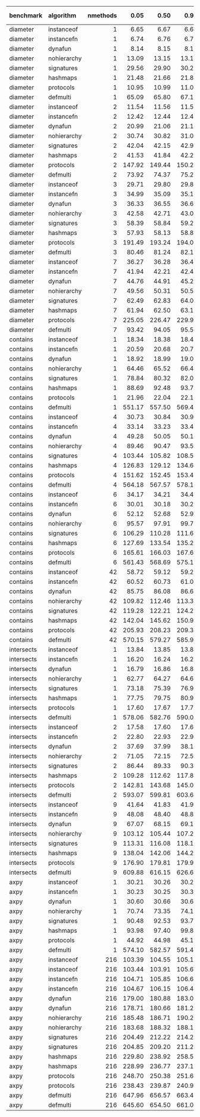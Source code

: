 |benchmark  |algorithm   | nmethods|   0.05|   0.50|   0.95|   mean| overhead 0.05| overhead 0.50| overhead 0.95| overhead mean| ns per op| overhead ns per op|
|:----------|:-----------|--------:|------:|------:|------:|------:|-------------:|-------------:|-------------:|-------------:|---------:|------------------:|
|diameter   |instanceof  |        1|   6.65|   6.67|   6.68|   6.67|          0.00|          0.00|          0.00|          0.00|      6.36|               0.00|
|diameter   |instancefn  |        1|   6.74|   6.76|   6.77|   6.76|          0.00|          0.00|          0.00|          0.00|      6.45|               0.09|
|diameter   |dynafun     |        1|   8.14|   8.15|   8.17|   8.15|          0.03|          0.03|          0.02|          0.02|      7.78|               1.42|
|diameter   |nohierarchy |        1|  13.09|  13.15|  13.19|  13.15|          0.11|          0.11|          0.11|          0.11|     12.54|               6.18|
|diameter   |signatures  |        1|  29.56|  29.90|  30.26|  29.91|          0.39|          0.39|          0.39|          0.39|     28.53|              22.17|
|diameter   |hashmaps    |        1|  21.48|  21.66|  21.83|  21.68|          0.25|          0.25|          0.25|          0.25|     20.68|              14.32|
|diameter   |protocols   |        1|  10.95|  10.99|  11.03|  11.00|          0.07|          0.07|          0.07|          0.07|     10.49|               4.13|
|diameter   |defmulti    |        1|  65.09|  65.80|  67.13|  66.10|          1.00|          1.00|          1.00|          1.00|     63.04|              56.68|
|diameter   |instanceof  |        2|  11.54|  11.56|  11.57|  11.56|          0.00|          0.00|          0.00|          0.00|     11.02|               0.00|
|diameter   |instancefn  |        2|  12.42|  12.44|  12.49|  12.46|          0.01|          0.01|          0.01|          0.01|     11.88|               0.86|
|diameter   |dynafun     |        2|  20.99|  21.06|  21.12|  21.06|          0.15|          0.15|          0.15|          0.15|     20.08|               9.06|
|diameter   |nohierarchy |        2|  30.74|  30.82|  31.03|  30.92|          0.31|          0.31|          0.31|          0.31|     29.49|              18.47|
|diameter   |signatures  |        2|  42.04|  42.15|  42.91|  42.59|          0.49|          0.49|          0.49|          0.49|     40.62|              29.60|
|diameter   |hashmaps    |        2|  41.53|  41.84|  42.23|  41.91|          0.48|          0.48|          0.48|          0.48|     39.97|              28.95|
|diameter   |protocols   |        2| 147.92| 149.44| 150.27| 149.21|          2.19|          2.20|          2.18|          2.18|    142.30|             131.28|
|diameter   |defmulti    |        2|  73.92|  74.37|  75.27|  74.62|          1.00|          1.00|          1.00|          1.00|     71.17|              60.15|
|diameter   |instanceof  |        3|  29.71|  29.80|  29.85|  29.78|          0.00|          0.00|          0.00|          0.00|     28.40|               0.00|
|diameter   |instancefn  |        3|  34.99|  35.09|  35.12|  35.06|          0.10|          0.10|          0.10|          0.10|     33.43|               5.03|
|diameter   |dynafun     |        3|  36.33|  36.55|  36.67|  36.51|          0.13|          0.13|          0.13|          0.13|     34.82|               6.42|
|diameter   |nohierarchy |        3|  42.58|  42.71|  43.05|  42.84|          0.25|          0.25|          0.25|          0.25|     40.85|              12.45|
|diameter   |signatures  |        3|  58.39|  58.84|  59.20|  58.77|          0.57|          0.56|          0.56|          0.56|     56.05|              27.65|
|diameter   |hashmaps    |        3|  57.93|  58.13|  58.88|  58.52|          0.56|          0.55|          0.55|          0.56|     55.81|              27.41|
|diameter   |protocols   |        3| 191.49| 193.24| 194.04| 193.06|          3.19|          3.18|          3.14|          3.17|    184.12|             155.71|
|diameter   |defmulti    |        3|  80.46|  81.24|  82.17|  81.28|          1.00|          1.00|          1.00|          1.00|     77.51|              49.11|
|diameter   |instanceof  |        7|  36.27|  36.28|  36.46|  36.37|          0.00|          0.00|          0.00|          0.00|     34.69|               0.00|
|diameter   |instancefn  |        7|  41.94|  42.21|  42.49|  42.24|          0.10|          0.10|          0.10|          0.10|     40.28|               5.60|
|diameter   |dynafun     |        7|  44.76|  44.91|  45.25|  44.95|          0.15|          0.15|          0.15|          0.15|     42.87|               8.18|
|diameter   |nohierarchy |        7|  49.56|  50.31|  50.51|  50.10|          0.23|          0.24|          0.24|          0.24|     47.78|              13.09|
|diameter   |signatures  |        7|  62.49|  62.83|  64.02|  63.20|          0.46|          0.46|          0.47|          0.46|     60.27|              25.58|
|diameter   |hashmaps    |        7|  61.94|  62.50|  63.11|  62.57|          0.45|          0.45|          0.45|          0.45|     59.67|              24.99|
|diameter   |protocols   |        7| 225.05| 226.47| 229.97| 227.90|          3.30|          3.29|          3.28|          3.31|    217.34|             182.66|
|diameter   |defmulti    |        7|  93.42|  94.05|  95.52|  94.32|          1.00|          1.00|          1.00|          1.00|     89.95|              55.27|
|contains   |instanceof  |        1|  18.34|  18.38|  18.43|  18.38|          0.00|          0.00|          0.00|          0.00|     17.53|               0.00|
|contains   |instancefn  |        1|  20.59|  20.68|  20.71|  20.65|          0.00|          0.00|          0.00|          0.00|     19.70|               2.17|
|contains   |dynafun     |        1|  18.92|  18.99|  19.08|  19.01|          0.00|          0.00|          0.00|          0.00|     18.13|               0.60|
|contains   |nohierarchy |        1|  64.46|  65.52|  66.43|  65.60|          0.09|          0.09|          0.09|          0.09|     62.56|              45.03|
|contains   |signatures  |        1|  78.84|  80.32|  82.04|  80.87|          0.11|          0.11|          0.12|          0.11|     77.13|              59.59|
|contains   |hashmaps    |        1|  88.69|  92.48|  93.72|  91.15|          0.13|          0.14|          0.14|          0.13|     86.93|              69.40|
|contains   |protocols   |        1|  21.96|  22.04|  22.16|  22.06|          0.01|          0.01|          0.01|          0.01|     21.04|               3.51|
|contains   |defmulti    |        1| 551.17| 557.50| 569.44| 562.20|          1.00|          1.00|          1.00|          1.00|    536.16|             518.63|
|contains   |instanceof  |        4|  30.73|  30.84|  30.90|  30.82|          0.00|          0.00|          0.00|          0.00|     29.40|               0.00|
|contains   |instancefn  |        4|  33.14|  33.23|  33.41|  33.29|          0.00|          0.00|          0.00|          0.00|     31.75|               2.35|
|contains   |dynafun     |        4|  49.28|  50.05|  50.19|  49.81|          0.03|          0.04|          0.04|          0.04|     47.50|              18.10|
|contains   |nohierarchy |        4|  89.46|  90.47|  93.53|  91.93|          0.11|          0.11|          0.11|          0.11|     87.67|              58.28|
|contains   |signatures  |        4| 103.44| 105.82| 108.52| 105.88|          0.14|          0.14|          0.14|          0.14|    100.97|              71.58|
|contains   |hashmaps    |        4| 126.83| 129.12| 134.67| 130.90|          0.18|          0.18|          0.19|          0.19|    124.84|              95.44|
|contains   |protocols   |        4| 151.62| 152.45| 153.48| 152.63|          0.23|          0.23|          0.22|          0.23|    145.56|             116.17|
|contains   |defmulti    |        4| 564.18| 567.57| 578.10| 570.89|          1.00|          1.00|          1.00|          1.00|    544.44|             515.05|
|contains   |instanceof  |        6|  34.17|  34.21|  34.43|  34.30|          0.00|          0.00|          0.00|          0.00|     32.71|               0.00|
|contains   |instancefn  |        6|  30.01|  30.18|  30.27|  30.16|         -0.01|         -0.01|         -0.01|         -0.01|     28.76|              -3.95|
|contains   |dynafun     |        6|  52.12|  52.68|  52.95|  52.53|          0.03|          0.03|          0.03|          0.03|     50.10|              17.39|
|contains   |nohierarchy |        6|  95.57|  97.91|  99.76|  97.96|          0.12|          0.12|          0.12|          0.12|     93.42|              60.71|
|contains   |signatures  |        6| 106.29| 110.28| 111.68| 109.11|          0.14|          0.14|          0.14|          0.14|    104.05|              71.34|
|contains   |hashmaps    |        6| 127.69| 133.54| 135.25| 131.30|          0.18|          0.19|          0.19|          0.18|    125.22|              92.51|
|contains   |protocols   |        6| 165.61| 166.03| 167.61| 166.74|          0.25|          0.25|          0.25|          0.25|    159.02|             126.31|
|contains   |defmulti    |        6| 561.43| 568.69| 575.13| 568.56|          1.00|          1.00|          1.00|          1.00|    542.23|             509.52|
|contains   |instanceof  |       42|  58.72|  59.12|  59.24|  59.01|          0.00|          0.00|          0.00|          0.00|     56.27|               0.00|
|contains   |instancefn  |       42|  60.52|  60.73|  61.05|  60.81|          0.00|          0.00|          0.00|          0.00|     57.99|               1.72|
|contains   |dynafun     |       42|  85.75|  86.08|  86.66|  86.21|          0.05|          0.05|          0.05|          0.05|     82.22|              25.95|
|contains   |nohierarchy |       42| 109.82| 112.46| 113.32| 111.94|          0.10|          0.10|          0.10|          0.10|    106.76|              50.48|
|contains   |signatures  |       42| 119.28| 122.21| 124.29| 121.78|          0.12|          0.12|          0.12|          0.12|    116.14|              59.87|
|contains   |hashmaps    |       42| 142.04| 145.62| 150.90| 146.67|          0.16|          0.17|          0.17|          0.17|    139.88|              83.60|
|contains   |protocols   |       42| 205.93| 208.23| 209.31| 207.83|          0.29|          0.29|          0.28|          0.29|    198.20|             141.93|
|contains   |defmulti    |       42| 570.15| 579.27| 585.92| 577.15|          1.00|          1.00|          1.00|          1.00|    550.41|             494.14|
|intersects |instanceof  |        1|  13.84|  13.85|  13.89|  13.86|          0.00|          0.00|          0.00|          0.00|     13.22|               0.00|
|intersects |instancefn  |        1|  16.20|  16.24|  16.26|  16.23|          0.00|          0.00|          0.00|          0.00|     15.48|               2.26|
|intersects |dynafun     |        1|  16.79|  16.86|  16.88|  16.85|          0.01|          0.01|          0.01|          0.01|     16.07|               2.85|
|intersects |nohierarchy |        1|  62.77|  64.27|  64.60|  63.82|          0.09|          0.09|          0.09|          0.09|     60.86|              47.64|
|intersects |signatures  |        1|  73.18|  75.39|  76.90|  74.85|          0.11|          0.11|          0.11|          0.11|     71.39|              58.16|
|intersects |hashmaps    |        1|  77.75|  79.75|  80.90|  79.18|          0.11|          0.12|          0.12|          0.11|     75.51|              62.29|
|intersects |protocols   |        1|  17.60|  17.67|  17.75|  17.68|          0.01|          0.01|          0.01|          0.01|     16.86|               3.64|
|intersects |defmulti    |        1| 578.06| 582.76| 590.00| 583.16|          1.00|          1.00|          1.00|          1.00|    556.14|             542.92|
|intersects |instanceof  |        2|  17.58|  17.60|  17.63|  17.61|          0.00|          0.00|          0.00|          0.00|     16.79|               0.00|
|intersects |instancefn  |        2|  22.80|  22.93|  22.94|  22.87|          0.01|          0.01|          0.01|          0.01|     21.81|               5.02|
|intersects |dynafun     |        2|  37.69|  37.99|  38.18|  37.96|          0.03|          0.04|          0.04|          0.04|     36.20|              19.41|
|intersects |nohierarchy |        2|  71.05|  72.15|  72.52|  71.85|          0.09|          0.09|          0.09|          0.09|     68.52|              51.73|
|intersects |signatures  |        2|  86.44|  89.33|  90.34|  88.47|          0.12|          0.12|          0.12|          0.12|     84.37|              67.58|
|intersects |hashmaps    |        2| 109.28| 112.62| 117.80| 113.67|          0.16|          0.16|          0.17|          0.17|    108.41|              91.62|
|intersects |protocols   |        2| 142.81| 143.68| 145.05| 144.06|          0.22|          0.22|          0.22|          0.22|    137.38|             120.59|
|intersects |defmulti    |        2| 593.07| 599.81| 603.68| 598.29|          1.00|          1.00|          1.00|          1.00|    570.57|             553.78|
|intersects |instanceof  |        9|  41.64|  41.83|  41.94|  41.78|          0.00|          0.00|          0.00|          0.00|     39.84|               0.00|
|intersects |instancefn  |        9|  48.08|  48.40|  48.87|  48.55|          0.01|          0.01|          0.01|          0.01|     46.30|               6.46|
|intersects |dynafun     |        9|  67.07|  68.15|  69.15|  68.05|          0.04|          0.05|          0.05|          0.05|     64.90|              25.06|
|intersects |nohierarchy |        9| 103.12| 105.44| 107.26| 105.10|          0.11|          0.11|          0.11|          0.11|    100.23|              60.39|
|intersects |signatures  |        9| 113.31| 116.08| 118.10| 115.75|          0.13|          0.13|          0.13|          0.13|    110.39|              70.54|
|intersects |hashmaps    |        9| 138.04| 142.06| 144.20| 141.51|          0.17|          0.17|          0.17|          0.17|    134.96|              95.11|
|intersects |protocols   |        9| 176.90| 179.81| 179.92| 178.58|          0.24|          0.24|          0.24|          0.24|    170.31|             130.47|
|intersects |defmulti    |        9| 609.88| 616.15| 626.67| 619.57|          1.00|          1.00|          1.00|          1.00|    590.87|             551.02|
|axpy       |instanceof  |        1|  30.21|  30.26|  30.28|  30.25|          0.00|          0.00|          0.00|          0.00|     28.85|               0.00|
|axpy       |instancefn  |        1|  30.23|  30.25|  30.32|  30.28|          0.00|          0.00|          0.00|          0.00|     28.88|               0.03|
|axpy       |dynafun     |        1|  30.60|  30.66|  30.69|  30.64|          0.00|          0.00|          0.00|          0.00|     29.22|               0.37|
|axpy       |nohierarchy |        1|  70.74|  73.35|  74.13|  72.44|          0.07|          0.08|          0.08|          0.08|     69.09|              40.24|
|axpy       |signatures  |        1|  90.48|  92.53|  93.78|  92.17|          0.11|          0.11|          0.11|          0.11|     87.90|              59.05|
|axpy       |hashmaps    |        1|  93.98|  97.40|  99.88|  97.31|          0.12|          0.12|          0.12|          0.12|     92.80|              63.95|
|axpy       |protocols   |        1|  44.92|  44.98|  45.12|  45.01|          0.03|          0.03|          0.03|          0.03|     42.93|              14.08|
|axpy       |defmulti    |        1| 574.10| 582.57| 591.43| 583.22|          1.00|          1.00|          1.00|          1.00|    556.20|             527.36|
|axpy       |instanceof  |      216| 103.39| 104.55| 105.12| 104.28|          0.00|          0.00|          0.00|          0.00|     99.45|               0.00|
|axpy       |instanceof  |      216| 103.44| 103.91| 105.69| 104.64|          0.00|          0.00|          0.00|          0.00|     99.80|               0.00|
|axpy       |instancefn  |      216| 104.71| 105.85| 106.67| 105.66|          0.00|          0.00|          0.00|          0.00|    100.77|               1.31|
|axpy       |instancefn  |      216| 104.67| 106.15| 106.46| 105.69|          0.00|          0.00|          0.00|          0.00|    100.79|               0.99|
|axpy       |dynafun     |      216| 179.00| 180.88| 183.00| 181.03|          0.14|          0.14|          0.14|          0.14|    172.64|              73.19|
|axpy       |dynafun     |      216| 178.71| 180.66| 181.29| 180.11|          0.14|          0.14|          0.14|          0.14|    171.76|              71.97|
|axpy       |nohierarchy |      216| 185.48| 186.71| 190.22| 187.85|          0.15|          0.15|          0.15|          0.15|    179.14|              79.69|
|axpy       |nohierarchy |      216| 183.68| 188.32| 188.11| 185.83|          0.15|          0.15|          0.15|          0.15|    177.22|              77.43|
|axpy       |signatures  |      216| 204.49| 212.22| 214.27| 210.12|          0.19|          0.20|          0.20|          0.19|    200.38|             100.93|
|axpy       |signatures  |      216| 204.85| 209.20| 211.27| 208.16|          0.19|          0.19|          0.19|          0.19|    198.52|              98.72|
|axpy       |hashmaps    |      216| 229.80| 238.92| 258.56| 241.60|          0.23|          0.24|          0.27|          0.25|    230.41|             130.96|
|axpy       |hashmaps    |      216| 228.99| 236.77| 237.16| 233.82|          0.23|          0.24|          0.24|          0.24|    222.99|             123.20|
|axpy       |protocols   |      216| 248.70| 250.38| 251.62| 250.05|          0.27|          0.26|          0.26|          0.26|    238.46|             139.01|
|axpy       |protocols   |      216| 238.43| 239.87| 240.95| 239.85|          0.25|          0.25|          0.24|          0.25|    228.74|             128.94|
|axpy       |defmulti    |      216| 647.96| 656.57| 663.49| 655.69|          1.00|          1.00|          1.00|          1.00|    625.31|             525.86|
|axpy       |defmulti    |      216| 645.60| 654.50| 661.03| 653.21|          1.00|          1.00|          1.00|          1.00|    622.95|             523.15|
